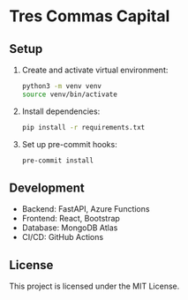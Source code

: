 # Tres Commas Capital
## Setup

1. Create and activate virtual environment:
   ```bash
   python3 -m venv venv
   source venv/bin/activate
   ```

2. Install dependencies:
   ```bash
   pip install -r requirements.txt
   ```

3. Set up pre-commit hooks:
   ```bash
   pre-commit install
   ```

## Development

- Backend: FastAPI, Azure Functions
- Frontend: React, Bootstrap
- Database: MongoDB Atlas
- CI/CD: GitHub Actions

## License

This project is licensed under the MIT License.
